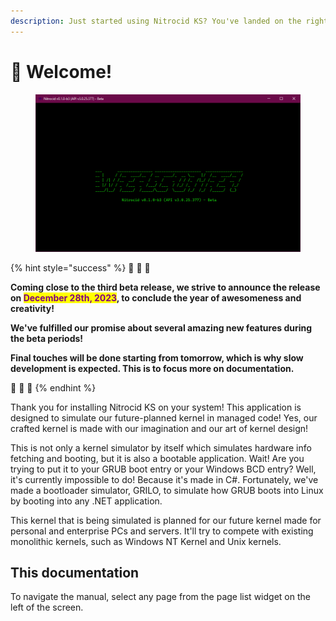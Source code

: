 ```yaml
---
description: Just started using Nitrocid KS? You've landed on the right place!
---
```


# 👋 Welcome!

<figure><img src=".gitbook/assets/Beta3-001-Welcome.png" alt=""><figcaption></figcaption></figure>

{% hint style="success" %}
🎊 🎊 🎊

**Coming close to the third beta release, we strive to announce the release on **<mark style="color:purple;">**December 28th, 2023**</mark>**, to conclude the year of awesomeness and creativity!**

**We've fulfilled our promise about several amazing new features during the beta periods!**

**Final touches will be done starting from tomorrow, which is why slow development is expected. This is to focus more on documentation.**

🎊 🎊 🎊
{% endhint %}

Thank you for installing Nitrocid KS on your system! This application is designed to simulate our future-planned kernel in managed code! Yes, our crafted kernel is made with our imagination and our art of kernel design!

This is not only a kernel simulator by itself which simulates hardware info fetching and booting, but it is also a bootable application. Wait! Are you trying to put it to your GRUB boot entry or your Windows BCD entry? Well, it's currently impossible to do! Because it's made in C#. Fortunately, we've made a bootloader simulator, GRILO, to simulate how GRUB boots into Linux by booting into any .NET application.

This kernel that is being simulated is planned for our future kernel made for personal and enterprise PCs and servers. It'll try to compete with existing monolithic kernels, such as Windows NT Kernel and Unix kernels.

## This documentation

To navigate the manual, select any page from the page list widget on the left of the screen.
